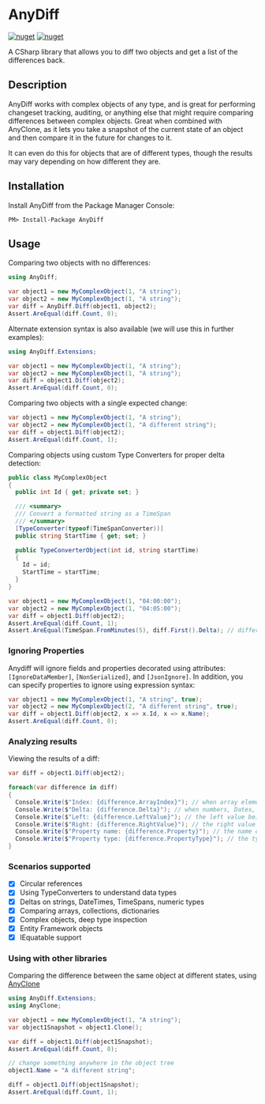 # AnyDiff
[![nuget](https://img.shields.io/nuget/v/AnyDiff.svg)](https://www.nuget.org/packages/AnyDiff/)
[![nuget](https://img.shields.io/nuget/dt/AnyDiff.svg)](https://www.nuget.org/packages/AnyDiff/)

A CSharp library that allows you to diff two objects and get a list of the differences back.

## Description

AnyDiff works with complex objects of any type, and is great for performing changeset tracking, auditing, or anything else that might require comparing differences between complex objects. Great when combined with AnyClone, as it lets you take a snapshot of the current state of an object and then compare it in the future for changes to it.

It can even do this for objects that are of different types, though the results may vary depending on how different they are.

## Installation
Install AnyDiff from the Package Manager Console:
```
PM> Install-Package AnyDiff
```

## Usage

Comparing two objects with no differences:
```csharp
using AnyDiff;

var object1 = new MyComplexObject(1, "A string");
var object2 = new MyComplexObject(1, "A string");
var diff = AnyDiff.Diff(object1, object2);
Assert.AreEqual(diff.Count, 0);
```

Alternate extension syntax is also available (we will use this in further examples):
```csharp
using AnyDiff.Extensions;

var object1 = new MyComplexObject(1, "A string");
var object2 = new MyComplexObject(1, "A string");
var diff = object1.Diff(object2);
Assert.AreEqual(diff.Count, 0);
```

Comparing two objects with a single expected change:
```csharp
var object1 = new MyComplexObject(1, "A string");
var object2 = new MyComplexObject(1, "A different string");
var diff = object1.Diff(object2);
Assert.AreEqual(diff.Count, 1);
```

Comparing objects using custom Type Converters for proper delta detection:
```csharp
public class MyComplexObject
{
  public int Id { get; private set; }

  /// <summary>
  /// Convert a formatted string as a TimeSpan
  /// </summary>
  [TypeConverter(typeof(TimeSpanConverter))]
  public string StartTime { get; set; }

  public TypeConverterObject(int id, string startTime)
  {
    Id = id;
    StartTime = startTime;
  }
}

var object1 = new MyComplexObject(1, "04:00:00");
var object2 = new MyComplexObject(1, "04:05:00");
var diff = object1.Diff(object2);
Assert.AreEqual(diff.Count, 1);
Assert.AreEqual(TimeSpan.FromMinutes(5), diff.First().Delta); // difference of 5 minutes
```

### Ignoring Properties

Anydiff will ignore fields and properties decorated using attributes: `[IgnoreDataMember]`, `[NonSerialized]`, and `[JsonIgnore]`.
In addition, you can specify properties to ignore using expression syntax:

```csharp
var object1 = new MyComplexObject(1, "A string", true);
var object2 = new MyComplexObject(2, "A different string", true);
var diff = object1.Diff(object2, x => x.Id, x => x.Name);
Assert.AreEqual(diff.Count, 0);
```

### Analyzing results

Viewing the results of a diff:
```csharp
var diff = object1.Diff(object2);

foreach(var difference in diff)
{
  Console.Write($"Index: {difference.ArrayIndex}"); // when array elements differ in value
  Console.Write($"Delta: {difference.Delta}"); // when numbers, Dates, Timespans, strings differ in value
  Console.Write($"Left: {difference.LeftValue}"); // the left value being compared
  Console.Write($"Right: {difference.RightValue}"); // the right value being compared
  Console.Write($"Property name: {difference.Property}"); // the name of the field/property
  Console.Write($"Property type: {difference.PropertyType}"); // the type of the field/property
}

```

### Scenarios supported

- [x] Circular references
- [x] Using TypeConverters to understand data types
- [x] Deltas on strings, DateTimes, TimeSpans, numeric types
- [x] Comparing arrays, collections, dictionaries
- [x] Complex objects, deep type inspection
- [x] Entity Framework objects
- [x] IEquatable support

### Using with other libraries
Comparing the difference between the same object at different states, using [AnyClone](https://github.com/replaysMike/AnyClone)
```csharp
using AnyDiff.Extensions;
using AnyClone;

var object1 = new MyComplexObject(1, "A string");
var object1Snapshot = object1.Clone();

var diff = object1.Diff(object1Snapshot);
Assert.AreEqual(diff.Count, 0);

// change something anywhere in the object tree
object1.Name = "A different string";

diff = object1.Diff(object1Snapshot);
Assert.AreEqual(diff.Count, 1);
```
